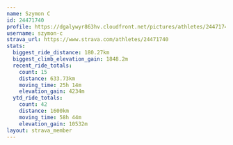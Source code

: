 ```yaml
---
name: Szymon C
id: 24471740
profile: https://dgalywyr863hv.cloudfront.net/pictures/athletes/24471740/7213253/3/large.jpg
username: szymon-c
strava_url: https://www.strava.com/athletes/24471740
stats:
  biggest_ride_distance: 180.27km
  biggest_climb_elevation_gain: 1848.2m
  recent_ride_totals:
    count: 15
    distance: 633.73km
    moving_time: 25h 14m
    elevation_gain: 4234m
  ytd_ride_totals:
    count: 42
    distance: 1600km
    moving_time: 58h 44m
    elevation_gain: 10532m
layout: strava_member
--- 
```

